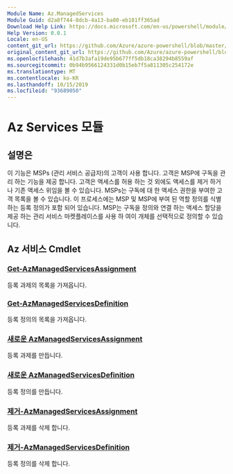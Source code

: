 ```yaml
---
Module Name: Az.ManagedServices
Module Guid: d2a8f744-8dcb-4a13-ba80-eb181ff365ad
Download Help Link: https://docs.microsoft.com/en-us/powershell/module/az.managedservices
Help Version: 0.0.1
Locale: en-US
content_git_url: https://github.com/Azure/azure-powershell/blob/master/src/ManagedServices/ManagedServices/help/Az.ManagedServices.md
original_content_git_url: https://github.com/Azure/azure-powershell/blob/master/src/ManagedServices/ManagedServices/help/Az.ManagedServices.md
ms.openlocfilehash: 41d7b3afa19de95b677ff5db18ca38294b8559af
ms.sourcegitcommit: 0b94b9566124331d0b15eb7f5a811305c254172e
ms.translationtype: MT
ms.contentlocale: ko-KR
ms.lasthandoff: 10/15/2019
ms.locfileid: "93689050"
---
```

# Az Services 모듈
## 설명은
이 기능은 MSPs (관리 서비스 공급자)의 고객이 사용 합니다. 고객은 MSP에 구독을 관리 하는 기능을 제공 합니다. 고객은 액세스를 허용 하는 것 외에도 액세스를 제거 하거나 기존 액세스 위임을 볼 수 있습니다. MSPs는 구독에 대 한 액세스 권한을 부여한 고객 목록을 볼 수 있습니다. 이 프로세스에는 MSP 및 MSP에 부여 된 역할 정의를 식별 하는 등록 정의가 포함 되어 있습니다. MSP는 구독을 정의와 연결 하는 액세스 할당을 제공 하는 관리 서비스 마켓플레이스를 사용 하 여이 개체를 선택적으로 정의할 수 있습니다.

## Az 서비스 Cmdlet
### [Get-AzManagedServicesAssignment](Get-AzManagedServicesAssignment.md)
등록 과제의 목록을 가져옵니다.

### [Get-AzManagedServicesDefinition](Get-AzManagedServicesDefinition.md)
등록 정의의 목록을 가져옵니다.

### [새로운 AzManagedServicesAssignment](New-AzManagedServicesAssignment.md)
등록 과제를 만듭니다.

### [새로운 AzManagedServicesDefinition](New-AzManagedServicesDefinition.md)
등록 정의를 만듭니다.

### [제거-AzManagedServicesAssignment](Remove-AzManagedServicesAssignment.md)
등록 과제를 삭제 합니다.

### [제거-AzManagedServicesDefinition](Remove-AzManagedServicesDefinition.md)
등록 정의를 삭제 합니다.

